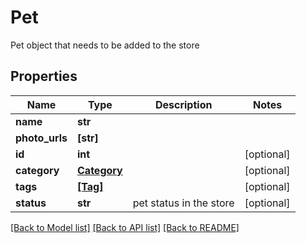 # Pet

Pet object that needs to be added to the store
## Properties
Name | Type | Description | Notes
------------ | ------------- | ------------- | -------------
**name** | **str** |  | 
**photo_urls** | **[str]** |  | 
**id** | **int** |  | [optional] 
**category** | [**Category**](Category.md) |  | [optional] 
**tags** | [**[Tag]**](Tag.md) |  | [optional] 
**status** | **str** | pet status in the store | [optional] 

[[Back to Model list]](../README.md#documentation-for-models) [[Back to API list]](../README.md#documentation-for-api-endpoints) [[Back to README]](../README.md)


